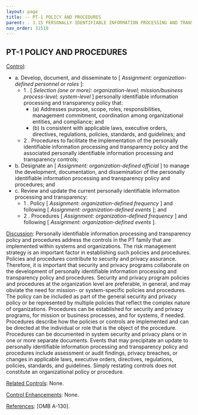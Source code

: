 ```yaml
---
layout: page
title: -- PT-1 POLICY AND PROCEDURES
parent: . 3.15 PERSONALLY IDENTIFIABLE INFORMATION PROCESSING AND TRANSPARENCY 
nav_order: 31510 
---
```


## PT-1 POLICY AND PROCEDURES

<ins>Control</ins>:
* a. Develop, document, and disseminate to [ _Assignment: organization-defined personnel or roles_ ]:
    * 1 . [ _Selection (one or more): organization-level; mission/business process-level; system-level_ ] personally identifiable information processing and transparency policy that:
        * (a) Addresses purpose, scope, roles, responsibilities, management commitment, coordination among organizational entities, and compliance; and
        * (b) Is consistent with applicable laws, executive orders, directives, regulations, policies, standards, and guidelines; and
    * 2 . Procedures to facilitate the implementation of the personally identifiable information processing and transparency policy and the associated personally identifiable information processing and transparency controls;
* b. Designate an [ _Assignment: organization-defined official_ ] to manage the development, documentation, and dissemination of the personally identifiable information processing and transparency policy and procedures; and
* c. Review and update the current personally identifiable information processing and transparency:
    * 1 . Policy [ _Assignment: organization-defined frequency_ ] and following [ _Assignment: organization-defined events_ ]; and
    * 2 . Procedures [ _Assignment: organization-defined frequency_ ] and following [ _Assignment: organization-defined events_ ].

<ins>Discussion</ins>: Personally identifiable information processing and transparency policy and procedures address the controls in the PT family that are implemented within systems and organizations. The risk management strategy is an important factor in establishing such policies and procedures. Policies and procedures contribute to security and privacy assurance. Therefore, it is important that security and privacy programs collaborate on the development of personally identifiable information processing and transparency policy and procedures. Security and privacy program policies and procedures at the organization level are preferable, in general, and may obviate the need for mission- or system-specific policies and procedures. The policy can be included as part of the general security and privacy policy or be represented by multiple policies that reflect the complex nature of organizations. Procedures can be established for security and privacy programs, for mission or business processes, and for systems, if needed. Procedures describe how the policies or controls are implemented and can be directed at the individual or role that is the object of the procedure. Procedures can be documented in system security and privacy plans or in one or more separate documents. Events that may precipitate an update to personally identifiable information processing and transparency policy and procedures include assessment or audit findings, privacy breaches, or changes in applicable laws, executive orders, directives, regulations, policies, standards, and guidelines. Simply restating controls does not constitute an organizational policy or procedure.

<ins>Related Controls</ins>: None.

<ins>Control Enhancements</ins>: None.

<ins>References</ins>: [OMB A-130].

